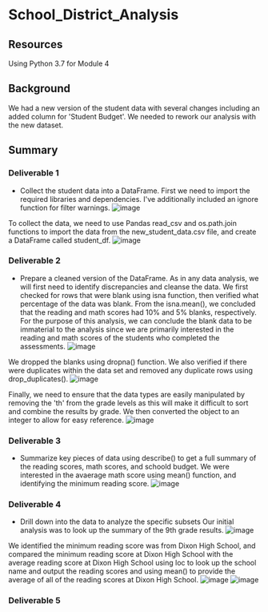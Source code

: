 # School_District_Analysis

## Resources
Using Python 3.7 for Module 4

## Background
We had a new version of the student data with several changes including an added column for 'Student Budget'. We needed to rework our analysis with the new dataset.

## Summary
### Deliverable 1
* Collect the student data into a DataFrame. 
First we need to import the required libraries and dependencies. I've additionally included an ignore function for filter warnings.
![image](https://user-images.githubusercontent.com/115019829/199133526-5a578d8f-2d63-454b-8a2b-e86194ee5b4c.png)

To collect the data, we need to use Pandas read_csv and os.path.join functions to import the data from the new_student_data.csv file, and create a DataFrame called student_df.
![image](https://user-images.githubusercontent.com/115019829/199133495-38b07524-8bb6-4418-9ec0-921d3a7f3390.png)

### Deliverable 2
* Prepare a cleaned version of the DataFrame.
As in any data analysis, we will first need to identify discrepancies and cleanse the data. We first checked for rows that were blank using isna function, then verified what percentage of the data was blank. From the isna.mean(), we concluded that the reading and math scores had 10% and 5% blanks, respectively. For the purpose of this analysis, we can conclude the blank data to be immaterial to the analysis since we are primarily interested in the reading and math scores of the students who completed the assessments.
![image](https://user-images.githubusercontent.com/115019829/199140471-c57d96d1-0a95-4a92-a125-b26ab3fe0d25.png)

We dropped the blanks using dropna() function. We also verified if there were duplicates within the data set and removed any duplicate rows using drop_duplicates().
![image](https://user-images.githubusercontent.com/115019829/199140789-e3ba18a8-4646-4a12-81d5-7dac9d657d56.png)

Finally, we need to ensure that the data types are easily manipulated by removing the 'th' from the grade levels as this will make it difficult to sort and combine the results by grade. We then converted the object to an integer to allow for easy reference. 
![image](https://user-images.githubusercontent.com/115019829/199141125-b8b49ed0-ce18-4119-8d02-3039f9b1e010.png)

### Deliverable 3
* Summarize key pieces of data using describe() to get a full summary of the reading scores, math scores, and schoold budget. We were interested in the avaerage math score using mean() function, and identifying the minimum reading score. 
![image](https://user-images.githubusercontent.com/115019829/199141282-25f0702f-f08e-48ad-b454-ec3e4e36f269.png)

### Deliverable 4
* Drill down into the data to analyze the specific subsets
Our initial analysis was to look up the summary of the 9th grade results. 
![image](https://user-images.githubusercontent.com/115019829/199141666-cfacdb9b-98f1-4dc5-b1db-156ea93f3bbb.png)

We identified the minimum reading score was from Dixon High School, and compared the minimum reading score at Dixon High School with the average reading score at Dixon High School using loc to look up the school name and output the reading scores and using mean() to provide the average of all of the reading scores at Dixon High School. 
![image](https://user-images.githubusercontent.com/115019829/199141997-ee058a4b-0615-49d2-82a9-8a1d45a80af7.png)
![image](https://user-images.githubusercontent.com/115019829/199142069-e494a918-44da-4e9a-b721-10e388c0f4a4.png)

### Deliverable 5


